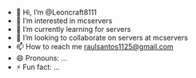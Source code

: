 - 👋 Hi, I’m @Leoncraft8111
- 👀 I’m interested in mcservers
- 🌱 I’m currently learning for servers
- 💞️ I’m looking to collaborate on servers at mcservers
- 📫 How to reach me raulsantos1125@gmail.com
- 😄 Pronouns: ...
- ⚡ Fun fact: ...

<!---
Leoncraft8111/Leoncraft8111 is a ✨ special ✨ repository because its `README.md` (this file) appears on your GitHub profile.
You can click the Preview link to take a look at your changes.
--->
